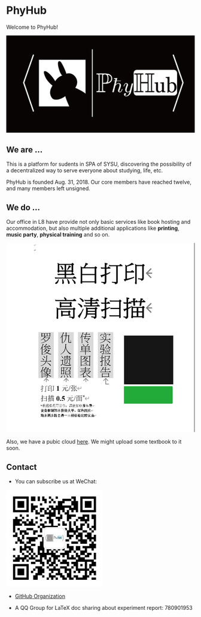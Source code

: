 # PhyHub

Welcome to PhyHub! 

![logo](./img/phyhub-logo.png)

## We are ...
This is a platform for sudents in SPA of SYSU, discovering the possibility of a decentralized way to serve everyone about studying, life, etc. 

PhyHub is founded Aug. 31, 2018. Our core members have reached twelve, and many members left unsigned.

## We do ...

Our office in L8 have provide not only basic services like book hosting and accommodation, but also multiple additional applications like **printing**, **music party**, **physical training** and so on. 

![Printing](./img/print-service.png)

Also, we have a pubic cloud [here](https://phyhub-sysu.github.io/PhyCloud/#). We might upload some textbook to it soon.

## Contact

* You can subscribe us at WeChat:

![QR Code](./img/WeChatQR.jpg)

* [GitHub Organization](https://github.com/PhyHub-SYSU)

* A QQ Group for LaTeX doc sharing about experiment report: 780901953
